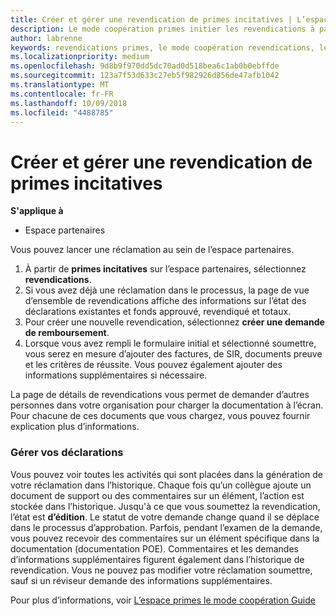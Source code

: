 ```yaml
---
title: Créer et gérer une revendication de primes incitatives | L’espace partenaires
description: Le mode coopération primes initier les revendications à partir de l’espace partenaires.
author: labrenne
keywords: revendications primes, le mode coopération revendications, les fonds
ms.localizationpriority: medium
ms.openlocfilehash: 9d8b9f970dd5dc70ad0d518bea6c1ab0b0ebffde
ms.sourcegitcommit: 123a7f53d633c27eb5f982926d856de47afb1042
ms.translationtype: MT
ms.contentlocale: fr-FR
ms.lasthandoff: 10/09/2018
ms.locfileid: "4488785"
---
```

# <a name="create-and-manage-an-incentives-claim"></a>Créer et gérer une revendication de primes incitatives

**S'applique à**
- Espace partenaires

Vous pouvez lancer une réclamation au sein de l’espace partenaires. 

1. À partir de **primes incitatives** sur l’espace partenaires, sélectionnez **revendications**.
2.  Si vous avez déjà une réclamation dans le processus, la page de vue d’ensemble de revendications affiche des informations sur l’état des déclarations existantes et fonds approuvé, revendiqué et totaux.
3.  Pour créer une nouvelle revendication, sélectionnez **créer une demande de remboursement**.
4.  Lorsque vous avez rempli le formulaire initial et sélectionné soumettre, vous serez en mesure d’ajouter des factures, de SIR, documents preuve et les critères de réussite. Vous pouvez également ajouter des informations supplémentaires si nécessaire.

La page de détails de revendications vous permet de demander d’autres personnes dans votre organisation pour charger la documentation à l’écran. Pour chacune de ces documents que vous chargez, vous pouvez fournir explication plus d’informations. 

### <a name="manage-your-claims"></a>Gérer vos déclarations

Vous pouvez voir toutes les activités qui sont placées dans la génération de votre réclamation dans l’historique. Chaque fois qu’un collègue ajoute un document de support ou des commentaires sur un élément, l’action est stockée dans l’historique. Jusqu'à ce que vous soumettez la revendication, l’état est **d’édition**. Le statut de votre demande change quand il se déplace dans le processus d’approbation. Parfois, pendant l’examen de la demande, vous pouvez recevoir des commentaires sur un élément spécifique dans la documentation (documentation POE). Commentaires et les demandes d’informations supplémentaires figurent également dans l’historique de revendication. Vous ne pouvez pas modifier votre réclamation soumettre, sauf si un réviseur demande des informations supplémentaires.

Pour plus d’informations, voir [L’espace primes le mode coopération Guide](https://assets.microsoft.com/coop-guidebook.pdf)
